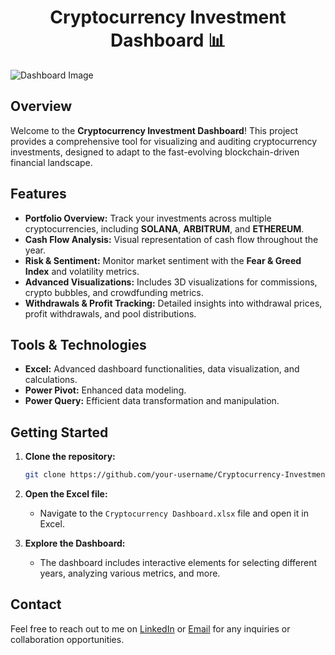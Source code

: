 <h1 align="center">Cryptocurrency Investment Dashboard 📊</h1>

![Dashboard Image](https://github.com/meabhaykr/Cryptocurrency-Dashboard-Using-Excel/blob/main/Dashboard%20Image.png)

## Overview

Welcome to the **Cryptocurrency Investment Dashboard**! This project provides a comprehensive tool for visualizing and auditing cryptocurrency investments, designed to adapt to the fast-evolving blockchain-driven financial landscape.

## Features

- **Portfolio Overview:** Track your investments across multiple cryptocurrencies, including **SOLANA**, **ARBITRUM**, and **ETHEREUM**.
- **Cash Flow Analysis:** Visual representation of cash flow throughout the year.
- **Risk & Sentiment:** Monitor market sentiment with the **Fear & Greed Index** and volatility metrics.
- **Advanced Visualizations:** Includes 3D visualizations for commissions, crypto bubbles, and crowdfunding metrics.
- **Withdrawals & Profit Tracking:** Detailed insights into withdrawal prices, profit withdrawals, and pool distributions.

## Tools & Technologies

- **Excel:** Advanced dashboard functionalities, data visualization, and calculations.
- **Power Pivot:** Enhanced data modeling.
- **Power Query:** Efficient data transformation and manipulation.

## Getting Started

1. **Clone the repository:**
    ```bash
    git clone https://github.com/your-username/Cryptocurrency-Investment-Dashboard.git
    ```

2. **Open the Excel file:**
    - Navigate to the `Cryptocurrency Dashboard.xlsx` file and open it in Excel.

3. **Explore the Dashboard:**
    - The dashboard includes interactive elements for selecting different years, analyzing various metrics, and more.

## Contact

Feel free to reach out to me on [LinkedIn](https://www.linkedin.com/in/meabhaykr) or [Email](mailto:meabhaykr@gmail.com) for any inquiries or collaboration opportunities.

